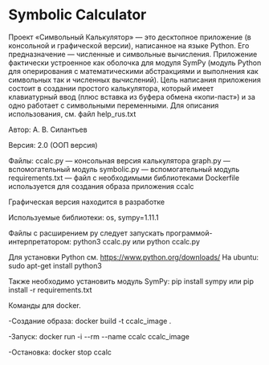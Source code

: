# Symbolic Calculator
Проект «Символьный Калькулятор» — это десктопное приложение (в консольной и графической версии), написанное на языке Python.
Его предназначение — численные и символьные вычисления.
Приложение фактически устроенное как оболочка для модуля SymPy (модуль Python для оперирования с математическими абстракциями и выполнения как символьных так и численных вычислений).
Цель написания приложения состоит в создании простого калькулятора, который имеет клавиатурный ввод (плюс вставка из буфера обмена «копи-паст») и за одно работает с символьными переменными.
Для описания использования, см. файл help_rus.txt

Автор: А. В. Силантьев

Версия: 2.0 (ООП версия)

Файлы:
ccalc.py — консольная версия калькулятора
graph.py — вспомогательный модуль
symbolic.py — вспомогательный модуль
requirements.txt — файл с необходимыми библиотеками
Dockerfile используется для создания образа приложения ccalc

Графическая версия находится в разработке

Используемые библиотеки:
os, sympy=1.11.1

Файлы с расширением py следует запускать программой-интерпретатором:
python3 ccalc.py
или
python ccalc.py

Для установки Python см. https://www.python.org/downloads/
На ubuntu:
sudo apt-get install python3

Также необходимо установить модуль SymPy:
pip install sympy
или
pip install -r requirements.txt

Команды для docker.

-Создание образа:
docker build -t ccalc_image .

-Запуск:
docker run -i --rm --name ccalc ccalc_image

-Остановка:
docker stop ccalc
